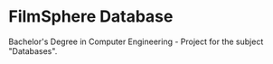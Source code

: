 # FilmSphere Database

Bachelor's Degree in Computer Engineering - Project for the subject "Databases".
